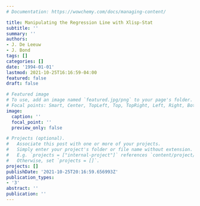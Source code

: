 ```yaml
---
# Documentation: https://wowchemy.com/docs/managing-content/

title: Manipulating the Regression Line with Xlisp-Stat
subtitle: ''
summary: ''
authors:
- J. De Leeuw
- J. Bond
tags: []
categories: []
date: '1994-01-01'
lastmod: 2021-10-25T16:16:59-04:00
featured: false
draft: false

# Featured image
# To use, add an image named `featured.jpg/png` to your page's folder.
# Focal points: Smart, Center, TopLeft, Top, TopRight, Left, Right, BottomLeft, Bottom, BottomRight.
image:
  caption: ''
  focal_point: ''
  preview_only: false

# Projects (optional).
#   Associate this post with one or more of your projects.
#   Simply enter your project's folder or file name without extension.
#   E.g. `projects = ["internal-project"]` references `content/project/deep-learning/index.md`.
#   Otherwise, set `projects = []`.
projects: []
publishDate: '2021-10-25T20:16:59.656993Z'
publication_types:
- '3'
abstract: ''
publication: ''
---
```

